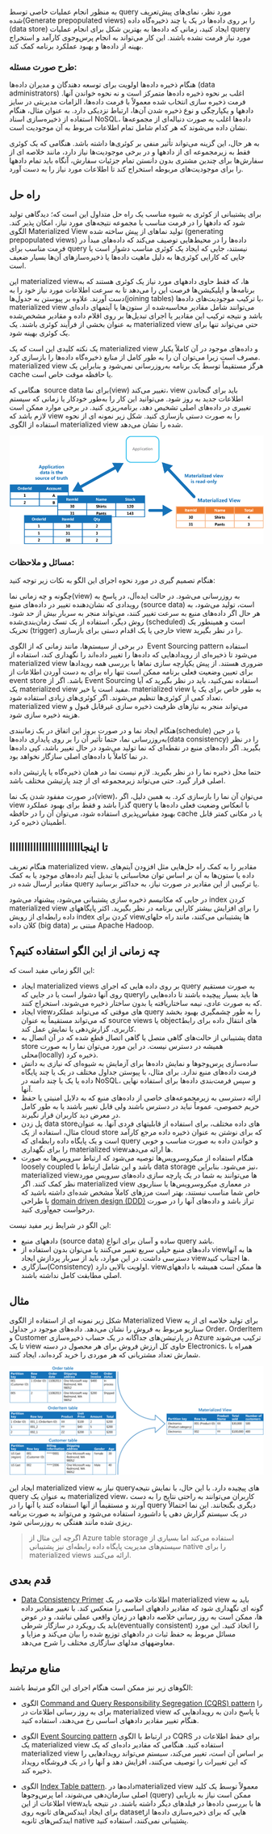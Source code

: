 
به منظور انجام عملیات خاصی توسط query مورد نظر، نمای‌های پیش‌تعریف شده(Generate prepopulated views) را بر روی داده‌ها در یک یا چند ذخیره‌گاه داده (data store) ایجاد کنید، زمانی که داده‌ها به بهترین شکل برای انجام عملیات query مورد نیاز فرمت نشده باشند. این کار می‌تواند به انجام پرس‌وجوی کارآمد و استخراج بهینه از داده‌ها و بهبود عملکرد برنامه کمک کند.
### **طرح صورت مسئله:**

هنگام ذخیره داده‌ها اولویت برای توسعه دهندگان و مدیران داده‌ها (data administrators) اغلب بر نحوه ذخیره داده‌ها متمرکز است و نه نحوه خواندن آنها. فرمت ذخیره سازی انتخاب شده معمولاً با فرمت داده‌ها، الزامات مدیریتی در سایز دادهها و یکپارچگی و نوع ذخیره شدن آن‌ها، ارتباط نزدیکی دارد. به عنوان مثال، هنگام استفاده از ذخیره‌سازی اسناد NoSQL، داده‌ها اغلب به صورت دنباله‌ای از مجموعه‌ها نشان داده می‌شوند که هر کدام شامل تمام اطلاعات مربوط به آن موجودیت است.
  
به هر حال، این گزینه می‌تواند تأثیر منفی بر  کوئری‌ها داشته باشد. هنگامی که یک کوئری فقط به زیرمجموعه ای از دادهها و در برخی موجودیت‌‌ها نیاز دارد، مانند خلاصه ای از سفارش‌ها برای چندین مشتری بدون دانستن تمام جزئیات سفارش، آنگاه باید تمام دادهها را برای موجودیت‌‌های مربوطه استخراج کند تا اطلاعات مورد نیاز را به دست آورد.

## راه حل

برای پشتیبانی از کوئری به شیوه مناسب یک راه حل متداول این است که؛ دیدگاهی تولید شود که دادهها را در فرمت مناسب با مجموعه نتیجه‌های مورد نیاز، امکان پذیر کند. الگوی Materialized View تولید نماهای از پیش ساخته شده (generating prepopulated views) داده‌ها را در محیط‌هایی توصیف می‌کند که داده‌های مبدأ در فرمت مناسب برای query نیستند، جایی که ایجاد یک کوئری مناسب دشوار است یا جایی که کارایی  کوئری‌ها به دلیل ماهیت داده‌ها یا  ذخیره‌ساز‌های آن‌ها بسیار ضعیف است.  
  
این materialized viewها، که فقط حاوی دادههای مورد نیاز یک کوئری هستند که به برنامه‌ها و اپلیکیشن‌ها فرصت این را می‌دهد تا به سرعت اطلاعات مورد نیاز خود را به دست آورند. علاوه بر پیوستن به جدول‌ها(joining tables) یا ترکیب موجودیت‌های داده‌ها، materialized view می‌توانند شامل مقادیر محاسبه‌شده از ستون‌ها یا آیتمهای داده‌ای باشد و نتیجه ترکیب این مقادیر یا اجرای تبدیل‌ها بر روی اقلام داده و مقادیر مشخص‌شده به عنوان بخشی از فرآیند کوئری باشند. یک materialized view  حتی می‌تواند تنها برای یک کوئری بهینه شود. 
  
یک نکته کلیدی این است که یک materialized view و  داده‌های موجود در آن کاملاً یکبار مصرف است زیرا می‌توان آن را به طور کامل از منابع ذخیره‌گاه داده‌ها را بازسازی کرد. materialized view هرگز مستقیماً توسط یک برنامه به‌روزرسانی نمی‌شود و بنابراین یک cache یا حافظه موقت خاص است.  
  
هنگامی که  source data برای نما(view) تغییر می‌کند، view باید برای گنجاندن اطلاعات جدید به روز شود. می‌توانید این کار را به‌طور خودکار یا زمانی که سیستم تغییری در داده‌های اصلی تشخیص دهد، برنامه‌ریزی کنید. در برخی موارد ممکن است لازم باشد که view را به صورت دستی بازسازی کنید. شکل زیر نمونه ای از نحوه استفاده از الگوی materialized view شده را نشان می‌دهد.

![materialized-view-pattern-diagram](../assets/dataManagement/materialized-view-pattern-diagram.png)


### مسائل و ملاحظات:

هنگام تصمیم گیری در مورد نحوه اجرای این الگو به نکات زیر توجه کنید:  
  
چگونه و چه زمانی نما(view) به روزرسانی می‌شود. در حالت ایده‌آل، در پاسخ به رویدادی که نشان‌دهنده تغییر در داده‌های منبع (source data) است، تولید می‌شود، به هر حال اگر داده‌های منبع به سرعت تغییر کنند، می‌تواند منجر به سربار بیش از حد شود. روش دیگر، استفاده از یک تسک زمان‌بندی‌شده (scheduled) است و همینطور یک تحریک (trigger) خارجی یا یک اقدام دستی برای بازسازی view را در نظر بگیرید.  
  
در برخی از سیستم‌ها، مانند زمانی که از الگوی  Event Sourcing pattern  استفاده می‌شود تا ذخیره‌ای از رویدادهایی که داده‌ها را تغییر داده‌اند را نگهداری کند، استفاده از materialized view ضروری هستند. از پیش یکپارچه سازی  نماها با بررسی همه رویدادها برای تعیین وضعیت فعلی برنامه ممکن است تنها راه برای به دست آوردن اطلاعات از event store باشد. اگر از Event Sourcing استفاده نمی‌کنید، باید در نظر بگیرید که آیا یک materialized view مفید است یا خیر. materialized view  به طور خاص برای یک یا تعداد کمی از کوئری‌ها تنظیم می‌شوند. اگر کوئری‌های زیادی استفاده شود، materialized view می‌تواند منجر به نیازهای ظرفیت ذخیره سازی غیرقابل قبول و هزینه ذخیره سازی شود.  
  
هنگام ایجاد نما و در صورت بروز این اتفاق در یک زمانبندی(schedule) یا در حین به‌روزرسانی نما، حتما تأثیر آن را بر روی پایداری داده‌ها(data consistency) را در نظر بگیرید. اگر داده‌های منبع در نقطه‌ای که نما تولید می‌شود در حال تغییر باشد، کپی داده‌ها در نما کاملاً با داده‌های اصلی سازگار نخواهد بود.  
  
حتما محل ذخیره نما را در نظر بگیرید. لازم نیست نما در همان ذخیره‌گاه یا پارتیشن داده اصلی قرار گیرد. حتی می‌تواند زیرمجموعه ای از چند پارتیشن مختلف باشد.  
  
در صورت مفقود شدن یک نما(view)، می‌توان آن نما را بازسازی کرد. به همین دلیل، اگر view گذرا باشد و فقط برای بهبود عملکرد query با انعکاس وضعیت فعلی داده‌ها یا بهبود مقیاس‌پذیری استفاده شود، می‌توان آن را در حافظه cache یا در مکانی کمتر قابل اطمینان ذخیره کرد.
  ##  تا اینجااااااااااااااااااااااااا

هنگام تعریف materialized view، مقادیر را به کمک راه حل‌هایی مثل افزودن آیتم‌های داده یا ستون‌ها به آن بر اساس توان محاسباتی یا تبدیل آیتم‌ داده‌های موجود یا به کمک مقادیر ارسال شده در query یا ترکیبی از این مقادیر در صورت نیاز، به حداکثر برسانید. 

در جایی که مکانیسم ذخیره سازی پشتیبانی می‌شود، پیشنهاد می‌شود index کردن  materialized view را برای افزایش بیشتر کارایی برنامه در نظر بگیرید. اکثر پایگاههای داده رابطه‌ای از رویش index کردن برای viewها پشتیبانی می‌کنند، مانند راه حلهای کلان داده (big data) مبتنی بر Apache Hadoop.

## **چه زمانی از این الگو استفاده کنیم؟**

این الگو زمانی مفید است که:  
  
* ایجاد materialized views بر روی داده هایی که اجرای query به صورت  مستقیم روی آنها دشوار است یا در جایی که queryها باید بسیار پیچیده باشند تا داده‌هایی را که به صورت عادی، نیمه ساختاریافته یا بدون ساختار ذخیره می‌شوند، استخراج کنند.  
* ایجاد viewهای موقتی که می‌تواند عملکرد query را به طور چشمگیری بهبود بخشد که می‌تواند مستقیماً به عنوان source views یا objectهای انتقال داده برای رابط کاربری، گزارش‌دهی یا نمایش عمل کند.  
* پشتیبانی از حالت‌های گاهی متصل یا گاهی اتصال قطع شده که در آن اتصال به data store همیشه در دسترس نیست. در این مورد می‌توان نما را به صورت محلی(locally) ذخیره کرد.  
* ساده‌سازی پرس‌و‌جوها و نمایش داده‌ها برای آزمایش به شیوه‌ای که نیازی به دانش فرمت داده‌های منبع ندارد. برای مثال، با پیوستن جداول مختلف در یک یا چند پایگاه داده یا یک یا چند دامنه در  NoSQL، و سپس فرمت‌بندی داده‌ها برای استفاده نهایی آنها.  
* ارائه دسترسی به زیرمجموعه‌های خاصی از داده‌های منبع که به دلایل امنیتی یا حفظ حریم خصوصی، عموماً نباید در دسترس باشند ولی قابل تغییر باشند یا به طور کامل در معرض دید کاربران قرار نگیرند.  
* پل زدن data storeهای داده مختلف، برای استفاده از قابلیتهای فردی آنها. به عنوان مثال، استفاده از یک cloud store که برای نوشتن به عنوان ذخیره داده مرجع کارآمد است و یک پایگاه داده رابطه‌ای که  query و خواندن داده‌ به صورت مناسب و خوبی را برای نگهداری materialized viewها ارائه می‌دهد.
* هنگام استفاده از میکروسرویس‌ها توصیه می‌شود که ارتباط سرویس‌ها به صورت loosely coupled باشد و این شامل ارتباط با data storage نیز می‌شود. بنابراین، materialized viewها می‌توانند به شما در یک پارچه سازی داده‌های سرویس مورد نظر کمک کنند. اگر materialized view در معماری میکروسرویس‌ها یا سناریوی خاص شما مناسب نیستند، بهتر است مرزهای کاملاً مشخص شده‌ای داشته باشید که با طراحی [domain driven design (DDD)](https://learn.microsoft.com/en-us/azure/architecture/microservices/model/tactical-ddd) تراز باشد و داده‌های آنها را در صورت درخواست جمع‌آوری کنید.  

این الگو در شرایط زیر مفید نیست:  
  
* دادههای منبع (source data) ساده و آسان برای انواع query باشد.  
* داده‌های منبع خیلی سریع تغییر می‌کنند یا می‌توان بدون استفاده از viewها به آنها دسترسی داشت. در این موارد، باید از سربار پردازش ایجاد viewها اجتناب کنید.  
* سازگاری(Consistency) اولویت بالایی دارد. viewها ممکن است همیشه با دادههای اصلی مطابقت کامل نداشته باشند.

## مثال

شکل زیر نمونه ای از استفاده از الگوی Materialized View برای تولید خلاصه ای از یه سناریو مربوط به فروش را نشان می‌دهد. داده‌های موجود در جداول Order، OrderItem و Customer در پارتیشن‌های جداگانه در یک حساب ذخیره‌سازی Azure ترکیب می‌شوند تا یک view حاوی کل ارزش فروش برای هر محصول در دسته Electronics، همراه با شمارش تعداد مشتریانی که هر موردی را خرید کرده‌اند، ایجاد کنند.

![](../assets/dataManagement/materialized-view-summary-diagram.png)


ایجاد این materialized view نیاز به queryهای پیچیده دارد. با این حال، با نمایش نتیجه query به عنوان یک materialized view، کاربران می‌توانند به راحتی نتایج را به دست آورند و مستقیماً از آنها استفاده کنند یا آنها را در query دیگری بگنجانند. این نما احتمالاً در یک سیستم گزارش دهی یا داشبورد استفاده می‌شود و می‌تواند به صورت برنامه ریزی شده مانند هفتگی به روزرسانی شود.

> 	اگرچه این مثال از Azure table storage استفاده می‌کند اما بسیاری از سیستم‌های مدیریت پایگاه داده رابطه‌ای نیز پشتیبانی native را برای materialized views ارائه می‌کنند.


## قدم بعدی

*  [Data Consistency Primer](https://learn.microsoft.com/en-us/previous-versions/msp-n-p/dn589800(v=pandp.10)) اطلاعات خلاصه در یک materialized view باید به گونه ای نگهداری شود که مقادیر دادههای اساسی را منعکس کند. با تغییر مقادیر داده ها، ممکن است به روز رسانی خلاصه دادهها در زمان واقعی عملی نباشد، و در عوض باید یک رویکرد در سازگار شرطی(eventually consistent) را اتخاذ کنید. این مورد مسائل مربوط به حفظ ثبات در دادههای توزیع شده را بیان می‌کند و مزایا و معاوضههای مدلهای سازگاری مختلف را شرح می‌دهد.

## منابع مرتبط

الگوهای زیر نیز ممکن است هنگام اجرای این الگو مرتبط باشند:  
  
* الگوی [Command and Query Responsibility Segregation (CQRS) pattern](https://learn.microsoft.com/en-us/azure/architecture/patterns/cqrs) را برای به روز رسانی اطلاعات در materialized view با پاسخ دادن به رویدادهایی که هنگام تغییر مقادیر دادههای اساسی رخ می‌دهند، استفاده کنید.  

* الگوی [Event Sourcing pattern](https://learn.microsoft.com/en-us/azure/architecture/patterns/event-sourcing) در ارتباط با الگوی CQRS برای حفظ اطلاعات در یک materialized view استفاده کنید. هنگامی که مقادیر داده‌ای که یک materialized view بر اساس آن است، تغییر می‌کند، سیستم می‌تواند رویدادهایی را که این تغییرات را توصیف می‌کنند، افزایش دهد و آنها را در یک فروشگاه رویداد ذخیره کند.

* الگوی [Index Table pattern](https://learn.microsoft.com/en-us/azure/architecture/patterns/index-table). داده‌ها درmaterialized view معمولاً توسط یک کلید اصلی سازمان‌دهی می‌شوند، اما پرس‌و‌جوها (query) ممکن است نیاز به بازیابی اطلاعات از این viewها با بررسی داده‌ها در فیلدهای دیگر داشته باشند. در نتیجه باید برای ایجاد ایندکس‌های ثانویه روی datasetهایی که برای ذخیره‌سازی داده‌ها از ایندکس‌های ثانویه native پشتیبانی نمی‌کنند، استفاده کنید.